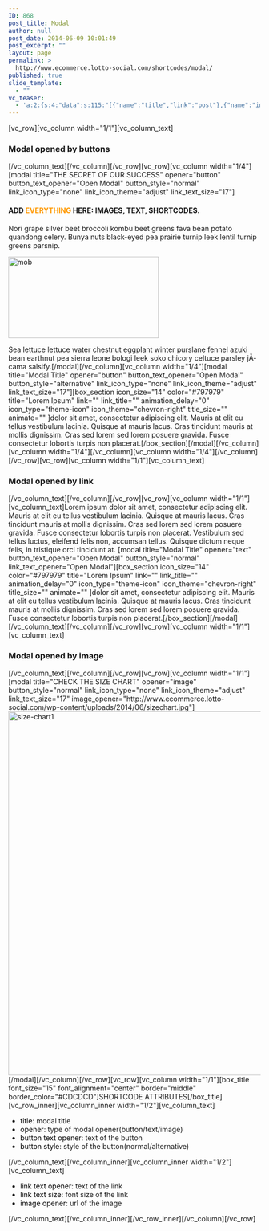 ```yaml
---
ID: 868
post_title: Modal
author: null
post_date: 2014-06-09 10:01:49
post_excerpt: ""
layout: page
permalink: >
  http://www.ecommerce.lotto-social.com/shortcodes/modal/
published: true
slide_template:
  - ""
vc_teaser:
  - 'a:2:{s:4:"data";s:115:"[{"name":"title","link":"post"},{"name":"image","image":"featured","link":"none"},{"name":"text","mode":"excerpt"}]";s:7:"bgcolor";s:0:"";}'
---
```

[vc_row][vc_column width="1/1"][vc_column_text]
<h3>Modal opened by buttons</h3>
[/vc_column_text][/vc_column][/vc_row][vc_row][vc_column width="1/4"][modal title="THE SECRET OF OUR SUCCESS" opener="button" button_text_opener="Open Modal" button_style="normal" link_icon_type="none" link_icon_theme="adjust" link_text_size="17"]
<h4>ADD <span style="color: #ff9900;">EVERYTHING</span> HERE: IMAGES, TEXT, SHORTCODES.</h4>
Nori grape silver beet broccoli kombu beet greens fava bean potato quandong celery. Bunya nuts black-eyed pea prairie turnip leek lentil turnip greens parsnip.

<a href="http://www.ecommerce.lotto-social.com/wp-content/uploads/2014/06/mob2.png"><img class="size-medium wp-image-1308 aligncenter" src="http://www.ecommerce.lotto-social.com/wp-content/uploads/2014/06/mob2-300x162.png" alt="mob" width="300" height="162" /></a>

Sea lettuce lettuce water chestnut eggplant winter purslane fennel azuki bean earthnut pea sierra leone bologi leek soko chicory celtuce parsley jÃ­cama salsify.[/modal][/vc_column][vc_column width="1/4"][modal title="Modal Title" opener="button" button_text_opener="Open Modal" button_style="alternative" link_icon_type="none" link_icon_theme="adjust" link_text_size="17"][box_section icon_size="14" color="#797979" title="Lorem Ipsum" link="" link_title="" animation_delay="0" icon_type="theme-icon" icon_theme="chevron-right" title_size="" animate="" ]dolor sit amet, consectetur adipiscing elit. Mauris at elit eu tellus vestibulum lacinia. Quisque at mauris lacus. Cras tincidunt mauris at mollis dignissim. Cras sed lorem sed lorem posuere gravida. Fusce consectetur lobortis turpis non placerat.[/box_section][/modal][/vc_column][vc_column width="1/4"][/vc_column][vc_column width="1/4"][/vc_column][/vc_row][vc_row][vc_column width="1/1"][vc_column_text]
<h3>Modal opened by link</h3>
[/vc_column_text][/vc_column][/vc_row][vc_row][vc_column width="1/1"][vc_column_text]Lorem ipsum dolor sit amet, consectetur adipiscing elit. Mauris at elit eu tellus vestibulum lacinia. Quisque at mauris lacus. Cras tincidunt mauris at mollis dignissim. Cras sed lorem sed lorem posuere gravida. Fusce consectetur lobortis turpis non placerat. Vestibulum sed tellus luctus, eleifend felis non, accumsan tellus. Quisque dictum neque felis, in tristique orci tincidunt at.
[modal title="Modal Title" opener="text" button_text_opener="Open Modal" button_style="normal" link_text_opener="Open Modal"][box_section icon_size="14" color="#797979" title="Lorem Ipsum" link="" link_title="" animation_delay="0" icon_type="theme-icon" icon_theme="chevron-right" title_size="" animate="" ]dolor sit amet, consectetur adipiscing elit. Mauris at elit eu tellus vestibulum lacinia. Quisque at mauris lacus. Cras tincidunt mauris at mollis dignissim. Cras sed lorem sed lorem posuere gravida. Fusce consectetur lobortis turpis non placerat.[/box_section][/modal][/vc_column_text][/vc_column][/vc_row][vc_row][vc_column width="1/1"][vc_column_text]
<h3>Modal opened by image</h3>
[/vc_column_text][/vc_column][/vc_row][vc_row][vc_column width="1/1"][modal title="CHECK THE SIZE CHART" opener="image" button_style="normal" link_icon_type="none" link_icon_theme="adjust" link_text_size="17" image_opener="http://www.ecommerce.lotto-social.com/wp-content/uploads/2014/06/sizechart.jpg"]<a href="http://www.ecommerce.lotto-social.com/wp-content/uploads/2014/06/size-chart11.jpg"><img class="img-responsive alignnone wp-image-876 size-full" src="http://www.ecommerce.lotto-social.com/wp-content/uploads/2014/06/size-chart11.jpg" alt="size-chart1" width="1000" height="725" /></a>[/modal][/vc_column][/vc_row][vc_row][vc_column width="1/1"][box_title font_size="15" font_alignment="center" border="middle" border_color="#CDCDCD"]SHORTCODE ATTRIBUTES[/box_title][vc_row_inner][vc_column_inner width="1/2"][vc_column_text]
<ul>
	<li><span style="color: #000000;">title</span>: modal title</li>
	<li><span style="color: #000000;">opener</span>: type of modal opener(button/text/image)</li>
	<li><span style="color: #000000;">button text opener</span>: text of the button</li>
	<li><span style="color: #000000;">button style</span>: style of the button(normal/alternative)</li>
</ul>
[/vc_column_text][/vc_column_inner][vc_column_inner width="1/2"][vc_column_text]
<ul>
	<li><span style="color: #000000;">link text opener</span>: text of the link</li>
	<li><span style="color: #000000;">link text size</span>: font size of the link</li>
	<li><span style="color: #000000;">image opener</span>: url of the image</li>
</ul>
[/vc_column_text][/vc_column_inner][/vc_row_inner][/vc_column][/vc_row]